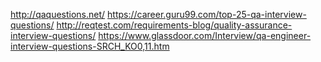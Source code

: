 http://qaquestions.net/
https://career.guru99.com/top-25-qa-interview-questions/
http://reqtest.com/requirements-blog/quality-assurance-interview-questions/
https://www.glassdoor.com/Interview/qa-engineer-interview-questions-SRCH_KO0,11.htm